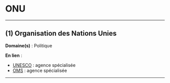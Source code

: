 # ONU

--------------------

## (1) Organisation des Nations Unies

**Domaine(s)** : Politique

**En lien** :

+ [UNESCO](../U/unesco.md) : agence spécialisée
+ [OMS](oms.md) : agence spécialisée

--------------------
